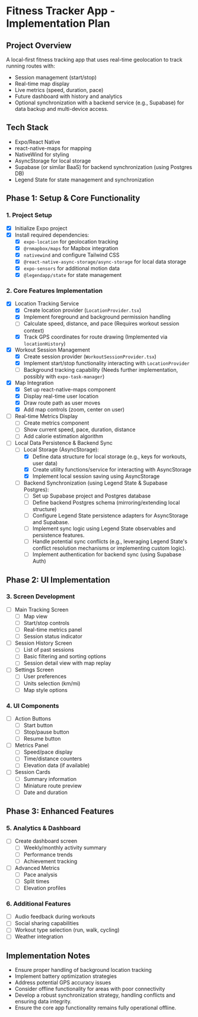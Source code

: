 # Fitness Tracker App - Implementation Plan

## Project Overview
A local-first fitness tracking app that uses real-time geolocation to track running routes with:
- Session management (start/stop)
- Real-time map display 
- Live metrics (speed, duration, pace)
- Future dashboard with history and analytics
- Optional synchronization with a backend service (e.g., Supabase) for data backup and multi-device access.

## Tech Stack
- Expo/React Native
- react-native-maps for mapping
- NativeWind for styling
- AsyncStorage for local storage
- Supabase (or similar BaaS) for backend synchronization (using Postgres DB)
- Legend State for state management and synchronization

## Phase 1: Setup & Core Functionality

### 1. Project Setup
- [x] Initialize Expo project
- [x] Install required dependencies:
  - [x] `expo-location` for geolocation tracking
  - [x] `@rnmapbox/maps` for Mapbox integration
  - [x] `nativewind` and configure Tailwind CSS
  - [x] `@react-native-async-storage/async-storage` for local data storage
  - [x] `expo-sensors` for additional motion data
  - [x] `@legendapp/state` for state management

### 2. Core Features Implementation
- [x] Location Tracking Service
  - [x] Create location provider (`LocationProvider.tsx`)
  - [x] Implement foreground and background permission handling
  - [ ] Calculate speed, distance, and pace (Requires workout session context)
  - [x] Track GPS coordinates for route drawing (Implemented via `locationHistory`)

- [x] Workout Session Management
  - [x] Create session provider (`WorkoutSessionProvider.tsx`)
  - [x] Implement start/stop functionality interacting with `LocationProvider`
  - [ ] Background tracking capability (Needs further implementation, possibly with `expo-task-manager`)

- [x] Map Integration
  - [x] Set up react-native-maps component
  - [x] Display real-time user location
  - [x] Draw route path as user moves
  - [x] Add map controls (zoom, center on user)

- [ ] Real-time Metrics Display
  - [ ] Create metrics component
  - [ ] Show current speed, pace, duration, distance
  - [ ] Add calorie estimation algorithm

- [ ] Local Data Persistence & Backend Sync
  - [ ] Local Storage (AsyncStorage):
    - [x] Define data structure for local storage (e.g., keys for workouts, user data)
    - [x] Create utility functions/service for interacting with AsyncStorage
    - [x] Implement local session saving using AsyncStorage
  - [ ] Backend Synchronization (using Legend State & Supabase Postgres):
    - [ ] Set up Supabase project and Postgres database
    - [ ] Define backend Postgres schema (mirroring/extending local structure)
    - [ ] Configure Legend State persistence adapters for AsyncStorage and Supabase.
    - [ ] Implement sync logic using Legend State observables and persistence features.
    - [ ] Handle potential sync conflicts (e.g., leveraging Legend State's conflict resolution mechanisms or implementing custom logic).
    - [ ] Implement authentication for backend sync (using Supabase Auth)

## Phase 2: UI Implementation

### 3. Screen Development
- [ ] Main Tracking Screen
  - [ ] Map view
  - [ ] Start/stop controls
  - [ ] Real-time metrics panel
  - [ ] Session status indicator

- [ ] Session History Screen
  - [ ] List of past sessions
  - [ ] Basic filtering and sorting options
  - [ ] Session detail view with map replay

- [ ] Settings Screen
  - [ ] User preferences
  - [ ] Units selection (km/mi)
  - [ ] Map style options

### 4. UI Components
- [ ] Action Buttons
  - [ ] Start button
  - [ ] Stop/pause button
  - [ ] Resume button

- [ ] Metrics Panel
  - [ ] Speed/pace display
  - [ ] Time/distance counters
  - [ ] Elevation data (if available)

- [ ] Session Cards
  - [ ] Summary information
  - [ ] Miniature route preview
  - [ ] Date and duration

## Phase 3: Enhanced Features

### 5. Analytics & Dashboard
- [ ] Create dashboard screen
  - [ ] Weekly/monthly activity summary
  - [ ] Performance trends
  - [ ] Achievement tracking

- [ ] Advanced Metrics
  - [ ] Pace analysis
  - [ ] Split times
  - [ ] Elevation profiles

### 6. Additional Features
- [ ] Audio feedback during workouts
- [ ] Social sharing capabilities
- [ ] Workout type selection (run, walk, cycling)
- [ ] Weather integration

## Implementation Notes

- Ensure proper handling of background location tracking
- Implement battery optimization strategies
- Address potential GPS accuracy issues
- Consider offline functionality for areas with poor connectivity
- Develop a robust synchronization strategy, handling conflicts and ensuring data integrity.
- Ensure the core app functionality remains fully operational offline.
